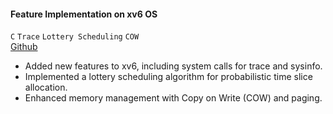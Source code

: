 #### **Feature Implementation on xv6 OS**

`C` `Trace` `Lottery Scheduling` `COW`
<br><i class="fab fa-github"></i> [Github](https://github.com/ehsanulkader/CSE-314-Operating-Systems-Sessional)

- Added new features to xv6, including system calls for trace and sysinfo.
- Implemented a lottery scheduling algorithm for probabilistic time slice allocation.
- Enhanced memory management with Copy on Write (COW) and paging.
